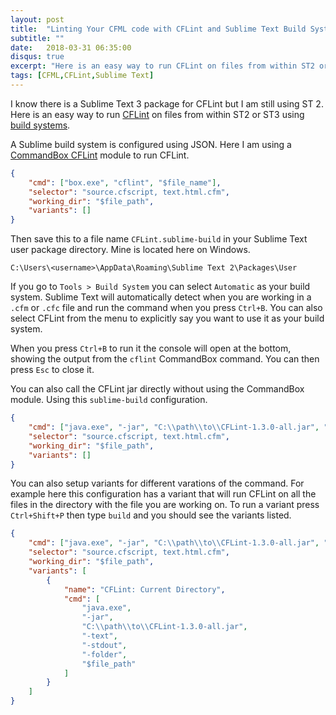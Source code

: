 ```yaml
---
layout: post
title:  "Linting Your CFML code with CFLint and Sublime Text Build Systems"
subtitle: ""
date:   2018-03-31 06:35:00
disqus: true
excerpt: "Here is an easy way to run CFLint on files from within ST2 or ST3 using build systems."
tags: [CFML,CFLint,Sublime Text]
---
```


I know there is a Sublime Text 3 package for CFLint but I am still using ST 2. Here is an easy way to run [CFLint](https://github.com/cflint/CFLint) on files from within ST2 or ST3 using [build systems](http://sublimetext.info/docs/en/reference/build_systems.html). 

A Sublime build system is configured using JSON. Here I am using a [CommandBox CFLint](https://www.forgebox.io/view/commandbox-cflint) module to run CFLint. 

```json
{
	"cmd": ["box.exe", "cflint", "$file_name"],
	"selector": "source.cfscript, text.html.cfm",
	"working_dir": "$file_path",
	"variants": []
}
```

Then save this to a file name `CFLint.sublime-build` in your Sublime Text user package directory. Mine is located here on Windows.

`C:\Users\<username>\AppData\Roaming\Sublime Text 2\Packages\User`

If you go to `Tools > Build System` you can select `Automatic` as your build system. Sublime Text will automatically detect when you are working in a `.cfm` or `.cfc` file and run the command when you press `Ctrl+B`. You can also select CFLint from the menu to explicitly say you want to use it as your build system.

When you press `Ctrl+B` to run it the console will open at the bottom, showing the output from the `cflint` CommandBox command. You can then press `Esc` to close it.

You can also call the CFLint jar directly without using the CommandBox module. Using this `sublime-build` configuration.

```json
{
	"cmd": ["java.exe", "-jar", "C:\\path\\to\\CFLint-1.3.0-all.jar", "-text", "-stdout", "-file", "$file_name"],
	"selector": "source.cfscript, text.html.cfm",
	"working_dir": "$file_path",
	"variants": []
}
```

You can also setup variants for different varations of the command. For example here this configuration has a variant that will run CFLint on all the files in the directory with the file you are working on. To run a variant press `Ctrl+Shift+P` then type `build` and you should see the variants listed. 

```json
{
	"cmd": ["java.exe", "-jar", "C:\\path\\to\\CFLint-1.3.0-all.jar", "-text", "-stdout", "-file", "$file_name"],
	"selector": "source.cfscript, text.html.cfm",
	"working_dir": "$file_path",
	"variants": [
		{
			"name": "CFLint: Current Directory",
			"cmd": [
				"java.exe",
				"-jar",
				"C:\\path\\to\\CFLint-1.3.0-all.jar",
				"-text",
				"-stdout",
				"-folder",
				"$file_path"
			]
		}
	]
}
```